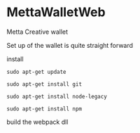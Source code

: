 # MettaWalletWeb
Metta Creative wallet

Set up of the wallet is quite straight forward

install 
```
sudo apt-get update

sudo apt-get install git

sudo apt-get install node-legacy

sudo apt-get install npm
```

build the webpack dll
